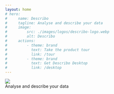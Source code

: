 ```yaml
---
layout: home
# hero:
#     name: Describo
#     tagline: Analyse and describe your data
#     image:
#         src: ./images/logos/describo-logo.webp
#         alt: Describo
#     actions:
#         - theme: brand
#           text: Take the product tour
#           link: /tour
#         - theme: brand
#           text: Get Describo Desktop
#           link: /desktop
---
```


<div class="flex flex-col md:flex-row md:place-content-between my-10">
  <div class="w-full md:w-1/2">
    <div class="flex flex-col space-y-2">
        <div>
          <img src="/images/logos/describo-logo.webp" class="h-16 lg:h-32" />
        </div>
      <div class="text-xl lg:text-3xl text-slate-600">Analyse and describe your data</div>
    </div>
  </div>
  <div class="w-full md:w-1/2 flex flex-row items-center">
    <div class="grow"></div>
    <div class="flex flex-col grow">
        <FeatureComponent link="/tour" :icon="['fas', 'route']" class="m-1 grow lg:grow-0 bg-blue-200">
            <template #title>
                  Take the product tour
            </template>
        </FeatureComponent>
        <FeatureComponent link="/desktop" :icon="['fas', 'download']" class="m-1 grow lg:grow-0 bg-blue-200">
          <template #title>
            Get Describo Desktop
          </template>
        </FeatureComponent>
    </div>
  </div>
</div>

<div class="flex flex-col space-x-4">
  <div class="flex flex-row flex-wrap place-content-center">
        <FeatureComponent link="/docs/component/introduction" :icon="['fas', 'code']" class="m-1  grow md:grow-0 bg-slate-200">
            <template #title>
                  Developers
            </template>
            <template #content>
                <div class="text-xs no-underline">
                  Use the Describo RO-Crate engine in your app
                </div>
            </template>
        </FeatureComponent>
      <FeatureComponent link="/docs/guide/five-minute-tutorial" :icon="['fas', 'person-chalkboard']" class="m-1 grow md:grow-0 bg-slate-200">
          <template #title>
                5 minute beginner tutorial
          </template>
          <template #content>
              <div class="text-xs no-underline">
                  New to RO-Crate and Describo?
              </div>
          </template>
      </FeatureComponent>
      <FeatureComponent link="/describo-users" :icon="['fas', 'users']" class="m-1 grow md:grow-0 bg-slate-200">
          <template #title>
              See who's using Describo
          </template>
      </FeatureComponent>
      <FeatureComponent link="https://github.com/describo/describo.github.io" target="_blank" :icon="['fas', 'star']" class="m-1 grow md:grow-0 bg-slate-200">
          <template #title>
                Like it? Star us on Github.
          </template>
      </FeatureComponent>
      <FeatureComponent :icon="['fas', 'book-open-reader']" class="m-1 grow md:grow-0 bg-slate-200">
          <template #title>
                Cite Describo
          </template>
          <template #content>
              <div class="text-xs no-underline">
                Marco La Rosa and contributors. 2023 - present. Describo. https://describo.github.io
              </div>
          </template>
      </FeatureComponent>
  </div>
</div>

<div class="flex flex-col mt-10 space-y-10">
  <InfoPanelComponent>
    <template #title>An intuitive, intelligent and extensible metadata editor.</template>
    <template #text>
      <p>
        Describo enables you to describe your data. It creates metadata
        conforming to the <LinkComponent link="https://www.researchobject.org/ro-crate/specification.html">Research Object Crate (RO-Crate) specification.</LinkComponent>
      </p>
      <p>
        <FeatureComponent link="/tour" :icon="['fas', 'route']" class="m-1 grow lg:grow-0 bg-blue-200">
            <template #title>
                  Take the product tour
            </template>
        </FeatureComponent>
      </p>
    </template>
    <template #content>
      <ImageComponent src="/images/tour/desktop1.webp" />
    </template>
  </InfoPanelComponent>
  <InfoPanelComponent>
    <template #title>Works with your data; is totally configurable.</template>
    <template #text>
      <p>
        Describo knows how to handle different file types and it automatically calculates
        file metadata for you. It can show you previews of your data files and the metadata
        adapts based on what you are describing.
      </p>
      <p>
          <LinkComponent link="/docs/profiles/introduction" target="">Describo is totally configurable via profiles.</LinkComponent>
          If schema.org doesn't allow you to describe
          what you want, you can create a domain specific profile that adapts the application
          to your needs.
        </p>
        <p>
          In this image, a cultural collection profile is loaded which defines specific properties
          for files and a tabbed layout.
        </p>
    </template>
    <template #content>
      <ImageComponent src="/images/tour/desktop4.webp" />
    </template>

  </InfoPanelComponent>

 <InfoPanelComponent>
    <template #title>Text extraction and named entity recognition.</template>
    <template #text>
      <p>
        You have images of manuscript pages that you want to transcribe and markup.
        Describo shows you the image and provides a text editor for you to transcribe the
        page content.
      </p>
      <p>
        Purchase credits to describo.cloud and you can run your images through Optical Character
        Recognition (OCR) and Named Entity Recognition (NER) tools to speed up your work.
      </p>
      <p>
        In the image we can see the entities that have been recognised by the software. Select them
        and mark / unmark them as required. Describo produces a HTML file with the marked up content
        and the entities are written into the metadata.
      </p>
    </template>
    <template #content>
      <ImageComponent src="/images/tour/desktop8.webp" />
    </template>
  </InfoPanelComponent>

 <InfoPanelComponent>
    <template #title>AI Assistant to interrogate your data.</template>
    <template #text>
      <p>
        Once you've extracted the content, use the assistant to interrogate it.
      </p>
      <p>
        Purchase credits to describo.cloud and use the conversational AI assistant to
        interrogate your data using natural language. It's your very own research
        assistant.
      </p>
    </template>
    <template #content>
           <ImageComponent src="/images/tutorial-transcribing-content-assistant/assistant1.webp" />
    </template>
  </InfoPanelComponent>

  <InfoPanelComponent>
    <template #title>Assistant enabled e-Discovery.</template>
    <template #text>
      <p>
        Interrogate sets of files / folders to extract the themes and narratives that you
        might want to describe. Easily comprehend large swathes of data to find hidden insights
        you might no otherwise see.</p>
    </template>
    <template #content>
      <video controls >
        <source src="/images/tutorial-discover/discover2.mp4" type="video/mp4" />
      </video>
    </template>
  </InfoPanelComponent>
</div>

<FooterComponent class="mt-6"/>
